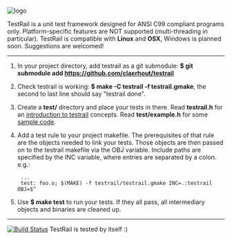 ![logo](https://github.com/claerhout/testrail/raw/master/testrail-logo.png)

TestRail is a unit test framework designed for ANSI C99 compliant programs only.
Platform-specific features are NOT supported (multi-threading in particular).
TestRail is compatible with **Linux** and **OSX**, Windows is planned soon.
Suggestions are welcomed!

-------------------------------------------------------------------------------

1. In your project directory, add testrail as a git submodule:
   **$ git submodule add https://github.com/claerhout/testrail**
2. Check testrail is working: **$ make -C testrail -f testrail.gmake**,
   the second to last line should say "testrail done".
3. Create a **test/** directory and place your tests in there.
   Read **testrail.h** for an [introduction to testrail](https://github.com/claerhout/testrail/blob/master/testrail.h) concepts.
   Read **test/example.h** for some [sample code](https://github.com/claerhout/testrail/blob/master/test/example.c).
4. Add a test rule to your project makefile.
   The prerequisites of that rule are the objects needed to link your tests.
   Those objects are then passed on to the testrail makefile via the OBJ variable.
   Include paths are specified by the INC variable, where entries are separated by a colon.
   e.g.:

		...
		test: foo.o; $(MAKE) -f testrail/testrail.gmake INC=.:testrail OBJ=$^
5. Use **$ make test** to run your tests.
   If they all pass, all intermediary objects and binaries are cleaned up.

-------------------------------------------------------------------------------

[![Build Status](https://secure.travis-ci.org/claerhout/testrail.png?branch=master)](http://travis-ci.org/claerhout/testrail)
TestRail is tested by itself :)